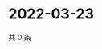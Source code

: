# 2022-03-23

共 0 条

<!-- BEGIN WEIBO -->
<!-- 最后更新时间 Wed Mar 23 2022 14:18:57 GMT+0800 (China Standard Time) -->

<!-- END WEIBO -->

